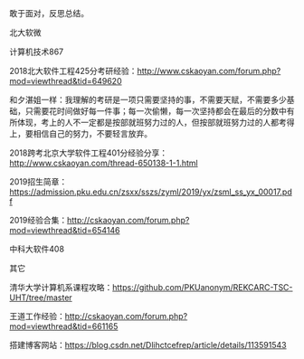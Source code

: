 

敢于面对，反思总结。





北大软微

计算机技术867

2018北大软件工程425分考研经验：http://www.cskaoyan.com/forum.php?mod=viewthread&tid=649620

和夕湛姐一样：我理解的考研是一项只需要坚持的事，不需要天赋，不需要多少基础，只需要花时间做好每一件事；每一次偷懒，每一次坚持都会在最后的分数中有所体现，考上的人不一定都是按部就班努力过的人，但按部就班努力过的人都考得上，要相信自己的努力，不要轻言放弃。

2018跨考北京大学软件工程401分经验分享：http://www.cskaoyan.com/thread-650138-1-1.html

2019招生简章：https://admission.pku.edu.cn/zsxx/sszs/zyml/2019/yx/zsml_ss_yx_00017.pdf

2019经验合集：http://cskaoyan.com/forum.php?mod=viewthread&tid=654146



中科大软件408





其它

清华大学计算机系课程攻略：https://github.com/PKUanonym/REKCARC-TSC-UHT/tree/master

王道工作经验：http://cskaoyan.com/forum.php?mod=viewthread&tid=661165

搭建博客网站：https://blog.csdn.net/Dlihctcefrep/article/details/113591543



















